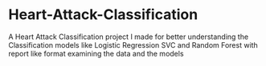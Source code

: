 # Heart-Attack-Classification
A Heart Attack Classification project I made for better understanding the Classification models like Logistic Regression SVC and Random Forest with report like format examining the data and the models
